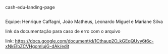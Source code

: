 cash-edu-landing-page

##

Equipe:
    Henrique Caffagni, João Matheus, Leonardo Miguel e Mariane Silva

link da documentação para caso de erro com o arquivo

link: https://docs.google.com/document/d/1Cthaup2O_kGEqQUvy6t6c-xNkEIbZCVHgomIujG-dAk/edit
